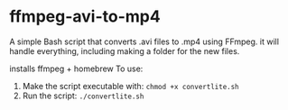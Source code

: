 # ffmpeg-avi-to-mp4
A simple Bash script that converts .avi files to .mp4 using FFmpeg. it will handle everything, including making a folder for the new files.


installs ffmpeg + homebrew
To use:
1. Make the script executable with: `chmod +x convertlite.sh`
2. Run the script: `./convertlite.sh`

